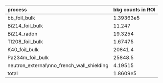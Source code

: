 | **process**                                    | **bkg counts in ROI** |
|:-----------------------------------------------|:----------------------|
| bb\_foil\_bulk                                 | 1.39363e5             |
| Bi214\_foil\_bulk                              | 11.247                |
| Bi214\_radon                                   | 19.3254               |
| Tl208\_foil\_bulk                              | 1.67475               |
| K40\_foil\_bulk                                | 20841.4               |
| Pa234m\_foil\_bulk                             | 25848.5               |
| neutron\_external\nno\_french\_wall\_shielding | 4.19515               |
| total                                          | 1.8609e5              |

